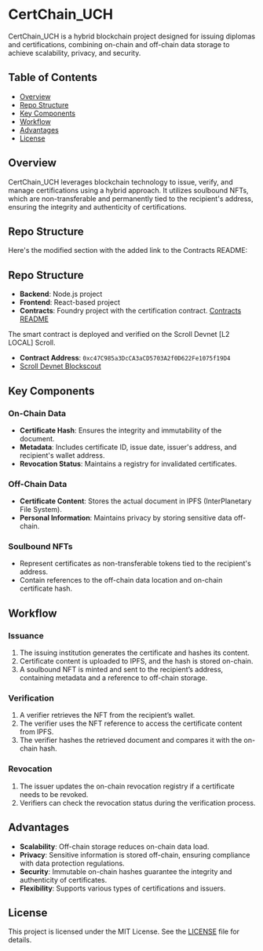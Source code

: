 # CertChain_UCH

CertChain_UCH is a hybrid blockchain project designed for issuing diplomas and certifications, combining on-chain and off-chain data storage to achieve scalability, privacy, and security.

## Table of Contents

- [Overview](#overview)
- [Repo Structure](#repo-structure)
- [Key Components](#key-components)
- [Workflow](#workflow)
- [Advantages](#advantages)
- [License](#license)

## Overview

CertChain_UCH leverages blockchain technology to issue, verify, and manage certifications using a hybrid approach. It utilizes soulbound NFTs, which are non-transferable and permanently tied to the recipient's address, ensuring the integrity and authenticity of certifications.

## Repo Structure

Here's the modified section with the added link to the Contracts README:

## Repo Structure

- **Backend**: Node.js project
- **Frontend**: React-based project
- **Contracts**: Foundry project with the certification contract. [Contracts README](https://github.com/coriaFranco07/CertChain_UCH/blob/main/contracts/README.md)

The smart contract is deployed and verified on the Scroll Devnet [L2 LOCAL] Scroll.

- **Contract Address**: `0xc47C985a3DcCA3aCD5703A2f0D622Fe1075f19D4`
- [Scroll Devnet Blockscout](https://l1sload-blockscout.scroll.io/address/0xc47C985a3DcCA3aCD5703A2f0D622Fe1075f19D4/contracts#address-tabs)

## Key Components

### On-Chain Data

- **Certificate Hash**: Ensures the integrity and immutability of the document.
- **Metadata**: Includes certificate ID, issue date, issuer's address, and recipient's wallet address.
- **Revocation Status**: Maintains a registry for invalidated certificates.

### Off-Chain Data

- **Certificate Content**: Stores the actual document in IPFS (InterPlanetary File System).
- **Personal Information**: Maintains privacy by storing sensitive data off-chain.

### Soulbound NFTs

- Represent certificates as non-transferable tokens tied to the recipient's address.
- Contain references to the off-chain data location and on-chain certificate hash.

## Workflow

### Issuance

1. The issuing institution generates the certificate and hashes its content.
2. Certificate content is uploaded to IPFS, and the hash is stored on-chain.
3. A soulbound NFT is minted and sent to the recipient’s address, containing metadata and a reference to off-chain storage.

### Verification

1. A verifier retrieves the NFT from the recipient’s wallet.
2. The verifier uses the NFT reference to access the certificate content from IPFS.
3. The verifier hashes the retrieved document and compares it with the on-chain hash.

### Revocation

1. The issuer updates the on-chain revocation registry if a certificate needs to be revoked.
2. Verifiers can check the revocation status during the verification process.

## Advantages

- **Scalability**: Off-chain storage reduces on-chain data load.
- **Privacy**: Sensitive information is stored off-chain, ensuring compliance with data protection regulations.
- **Security**: Immutable on-chain hashes guarantee the integrity and authenticity of certificates.
- **Flexibility**: Supports various types of certifications and issuers.

## License

This project is licensed under the MIT License. See the [LICENSE](LICENSE) file for details.
